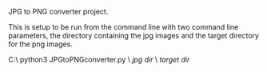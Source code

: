 JPG to PNG converter project.

This is setup to be run from the command line with two command line parameters, the directory containing the jpg images and the target directory for the png images.

C:\ python3 JPGtoPNGconverter.py \ *jpg dir* \ *target dir*

